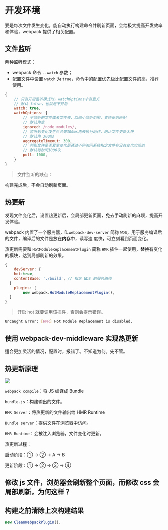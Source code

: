 # 开发环境

要是每次文件发生变化，能自动执行构建命令并刷新页面，会给极大提高开发效率和体验，webpack 提供了相关配置。

## 文件监听

两种监听模式：

- webpack 命令 `--watch` 参数；
- 配置文件中设置 `watch` 为 `true`，命令中的配置优先级比配置文件的高，推荐使用。

```js
{
	// 只有开启监听模式时，watchOptions才有意义
	// 默认 false，也就是不开启
	watch: true,
	watchOptions: {
		// 不监听的文件或者文件夹，以缩小监听范围，支持正则匹配
		// 默认为空
		ignored: /node_modules/,
		// 监听到变化发生后会等300ms再去执行动作，防止文件更新太快
		// 默认为 300ms
		aggregateTimeout: 300,
		// 判断文件是否发生变化是通过不停询问系统指定文件有没有变化实现的
		// 默认每秒问1000次
		poll: 1000,
	}
}
```

> 文件监听的缺点：

构建完成后，不会自动刷新页面。

## 热更新

发现文件变化后，设置热更新后，会局部更新页面，免去手动刷新的麻烦，提高开发体验。

webpack 内置了一个服务器，叫`webpack-dev-server` 简称 `WDS`，用于服务编译后的文件，编译后的文件是放在**内存**中，读写速
度快，可立刻看到页面变化。

热更新需要和 `HotModuleReplacementPlugin` 简称 `HMR` 插件一起使用，替换有变化的模块，达到局部刷新的效果。

```js
{
	devServer: {
    hot:true,
    contentBase: './build', // 指定 WDS 的服务路径
  }
	plugins: [
		new webpack.HotModuleReplacementPlugin(),
  ]
}
```

> 开启 hot 就要调用该插件，否则会提示错误。

```bash
Uncaught Error: [HMR] Hot Module Replacement is disabled.
```

## 使用 webpack-dev-middleware 实现热更新

适合更加灵活的情况，配置时，报错了。不知道为何。先不管。

## 热更新原理

![](./wds.drawio.png)

`webpack compile`：将 JS 编译成 Bundle

`bundle.js`：构建输出的文件。

`HMR Server`：将热更新的文件输出给 HMR Runtime

`Bundle server`：提供文件在浏览器中访问。

`HMR Runtime`：会被注入浏览器，文件变化时更新。

热更新过程：

启动阶段：① → ② → A → B

更新阶段：① → ② → ③ → ④

## 修改 js 文件，浏览器会刷新整个页面，而修改 css 会局部刷新，为何这样？

## 构建之前清除上次构建结果

```js
new CleanWebpackPlugin(),
```
